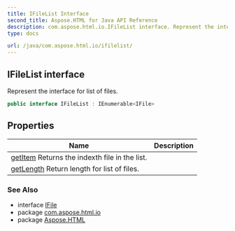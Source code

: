 ```yaml
---
title: IFileList Interface
second_title: Aspose.HTML for Java API Reference
description: com.aspose.html.io.IFileList interface. Represent the interface for list of files
type: docs

url: /java/com.aspose.html.io/ifilelist/
---
```

## IFileList interface

Represent the interface for list of files.

```java
public interface IFileList : IEnumerable<IFile>
```

## Properties

| Name | Description |
| --- | --- |
| [getItem](../../com.aspose.html.io/ifilelist/item/) Returns the indexth file in the list. |
| [getLength](../../com.aspose.html.io/ifilelist/length/) Return length for list of files. |

### See Also

* interface [IFile](../ifile/)
* package [com.aspose.html.io](../../com.aspose.html.io/)
* package [Aspose.HTML](../../)
